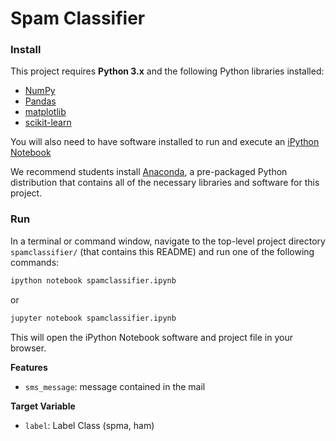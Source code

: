 
# Spam Classifier

### Install

This project requires **Python 3.x** and the following Python libraries installed:

- [NumPy](http://www.numpy.org/)
- [Pandas](http://pandas.pydata.org)
- [matplotlib](http://matplotlib.org/)
- [scikit-learn](http://scikit-learn.org/stable/)

You will also need to have software installed to run and execute an [iPython Notebook](http://ipython.org/notebook.html)

We recommend students install [Anaconda](https://www.continuum.io/downloads), a pre-packaged Python distribution that contains all of the necessary libraries and software for this project. 

### Run

In a terminal or command window, navigate to the top-level project directory `spamclassifier/` (that contains this README) and run one of the following commands:

```bash
ipython notebook spamclassifier.ipynb
```  
or
```bash
jupyter notebook spamclassifier.ipynb
```

This will open the iPython Notebook software and project file in your browser.

**Features**
- `sms_message`: message contained in the mail

**Target Variable**
- `label`: Label Class (spma, ham)
